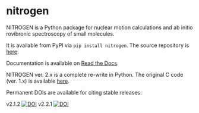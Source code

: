 # nitrogen

NITROGEN is a Python package for nuclear motion calculations and ab initio rovibronic spectroscopy
of small molecules.

It is available from PyPI via `pip install nitrogen`. 
The source repository is [here](https://github.com/bchangala/nitrogen).

Documentation is available on [Read the Docs](https://nitrogen-docs.readthedocs.io).

NITROGEN ver. 2.x is a complete re-write in Python. 
The original C code (ver. 1.x) is available [here](https://www.colorado.edu/nitrogen).

Permanent DOIs are available for citing stable releases:

v2.1.2 [![DOI](https://zenodo.org/badge/DOI/10.5281/zenodo.7342277.svg)](https://doi.org/10.5281/zenodo.7342277)
v2.2.1 [![DOI](https://zenodo.org/badge/DOI/10.5281/zenodo.14885792.svg)](https://doi.org/10.5281/zenodo.14885792)
